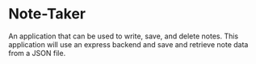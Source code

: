# Note-Taker


An application that can be used to write, save, and delete notes.
This application will use an express backend and save and retrieve note data from a JSON file.

